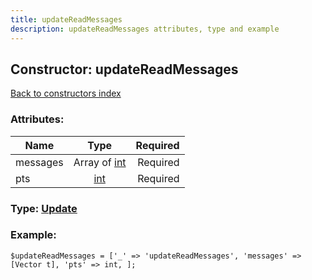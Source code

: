```yaml
---
title: updateReadMessages
description: updateReadMessages attributes, type and example
---
```

## Constructor: updateReadMessages  
[Back to constructors index](index.md)



### Attributes:

| Name     |    Type       | Required |
|----------|:-------------:|---------:|
|messages|Array of [int](../types/int.md) | Required|
|pts|[int](../types/int.md) | Required|



### Type: [Update](../types/Update.md)


### Example:

```
$updateReadMessages = ['_' => 'updateReadMessages', 'messages' => [Vector t], 'pts' => int, ];
```  


